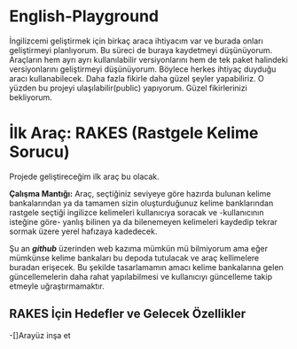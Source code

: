 # English-Playground
İngilizcemi geliştirmek için birkaç araca ihtiyacım var ve burada onları geliştirmeyi planlıyorum.
Bu süreci de buraya kaydetmeyi düşünüyorum.
Araçların hem ayrı ayrı kullanılabilir versiyonlarını hem de tek paket halindeki versiyonlarını geliştirmeyi düşünüyorum. Böylece herkes ihtiyaç duyduğu aracı kullanabilecek.
Daha fazla fikirle daha güzel şeyler yapabiliriz. O yüzden bu projeyi ulaşılabilir(public) yapıyorum.
Güzel fikirlerinizi bekliyorum.

# İlk Araç: RAKES (Rastgele Kelime Sorucu)
Projede geliştireceğim ilk araç bu olacak.

__Çalışma Mantığı:__ Araç, seçtiğiniz seviyeye göre hazırda bulunan kelime bankalarından ya da tamamen sizin oluşturduğunuz kelime banklarından rastgele seçtiği ingilizce kelimeleri kullanıcıya soracak ve -kullanıcının isteğine göre- yanlış bilinen ya da bilenemeyen kelimeleri kaydedip tekrar sormak üzere yerel hafızaya kadedecek.  

Şu an **_github_** üzerinden web kazıma mümkün mü bilmiyorum ama eğer mümkünse kelime bankaları bu depoda tutulacak ve araç kellimelere buradan erişecek. Bu şekilde tasarlamamın amacı kelime bankalarına gelen güncellemelerin daha rahat yapılabilmesi ve kullanıcıyı güncelleme takip etmeyle uğraştırmamaktır. 

## RAKES İçin Hedefler ve Gelecek Özellikler
-[]Arayüz inşa et
